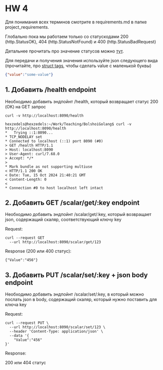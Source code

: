 # HW 4

Для понимания всех терминов смотрите в requirements.md в папке project_requirements. 

Глобально пока мы работаем только со статускодами 200 (http.StatusOK), 404 (http.StatusNotFound) и 400 (http.StatusBadRequest)

Детальнее прочитать про значение статусов можно [тут](https://developer.mozilla.org/en-US/docs/Web/HTTP/Status).

Для передачи и получения значения используйте json следующего вида (прочитайте, про [struct tags](https://www.digitalocean.com/community/tutorials/how-to-use-struct-tags-in-go), чтобы сделать value с маленькой буквы)

```json
{"value":"some-value"}
```

## 1. Добавить /health endpoint

Необходимо добавить эндпойнт /health, который возвращает статус 200 (OK) на GET запрос

```
curl -v http://localhost:8090/health
```

```
hexzedels@hexzedels:~/Work/Teaching/BolshoiGolang$ curl -v http://localhost:8090/health
*   Trying ::1:8090...
* TCP_NODELAY set
* Connected to localhost (::1) port 8090 (#0)
> GET /health HTTP/1.1
> Host: localhost:8090
> User-Agent: curl/7.68.0
> Accept: */*
> 
* Mark bundle as not supporting multiuse
< HTTP/1.1 200 OK
< Date: Tue, 15 Oct 2024 21:40:21 GMT
< Content-Length: 0
< 
* Connection #0 to host localhost left intact
```

## 2. Добавить GET /scalar/get/:key endpoint

Необходимо добавить эндпойнт /scalar/get/:key, который возвращает json, содержащий скаляр, соответствующий ключу key

Request:

```
curl --request GET
  --url http://localhost:8090/scalar/get/123
```

Response (200 или 400 статус):

```
{"Value":"456"}
```

## 3. Добавить PUT /scalar/set/:key + json body endpoint

Необходимо добавить эндпойнт /scalar/set/:key, в который можно послать json в body, содержащий скаляр, который нужно поставить для ключа key

Request:

```
curl --request PUT \
  --url http://localhost:8090/scalar/set/123 \
  --header 'Content-Type: application/json' \
  --data '{
	"Value":"456"
}'
```

Response:

200 или 404 статус
